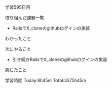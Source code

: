学習595日目

取り組んだ課題一覧


- RailsでX_cloneのgithubログインの実装


わかったこと

次にやること

- 引き続きRailsでX_cloneのgithubログインの実装


感じたこと

学習時間 Today:8h45m Total:3375h45m
